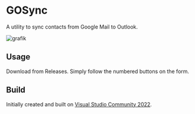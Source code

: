# GOSync

A utility to sync contacts from Google Mail to Outlook.


![grafik](https://user-images.githubusercontent.com/47749824/173239567-34c85840-0282-4bac-b2cc-c84459ea367d.png)

## Usage

Download from Releases.
Simply follow the numbered buttons on the form.

## Build

Initially created and built on [Visual Studio Community 2022](https://visualstudio.microsoft.com).
